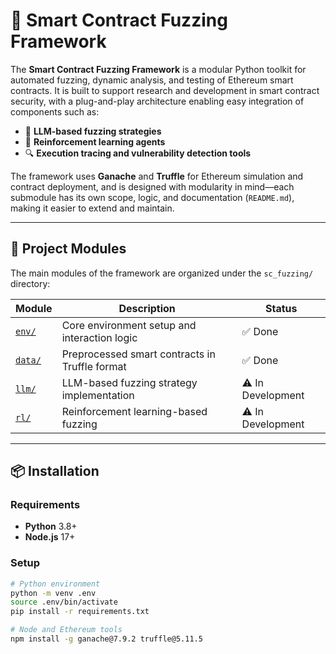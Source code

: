 # 🔐 Smart Contract Fuzzing Framework

The **Smart Contract Fuzzing Framework** is a modular Python toolkit for automated fuzzing, dynamic analysis, and testing of Ethereum smart contracts. It is built to support research and development in smart contract security, with a plug-and-play architecture enabling easy integration of components such as:

- 🧠 **LLM-based fuzzing strategies**
- 🤖 **Reinforcement learning agents**
- 🔍 **Execution tracing and vulnerability detection tools**

The framework uses **Ganache** and **Truffle** for Ethereum simulation and contract deployment, and is designed with modularity in mind—each submodule has its own scope, logic, and documentation (`README.md`), making it easier to extend and maintain.

---

## 🧩 Project Modules

The main modules of the framework are organized under the `sc_fuzzing/` directory:

| Module                                           | Description                                      | Status             |
|--------------------------------------------------|--------------------------------------------------|--------------------|
| [`env/`](sc_fuzzing/env/README.md)               | Core environment setup and interaction logic     | ✅ Done             |
| [`data/`](sc_fuzzing/data/README.md)             | Preprocessed smart contracts in Truffle format   | ✅ Done             |
| [`llm/`](sc_fuzzing/llm/README.md)               | LLM-based fuzzing strategy implementation        | ⚠️ In Development   |
| [`rl/`](sc_fuzzing/rl/README.md)                 | Reinforcement learning-based fuzzing             | ⚠️ In Development   |



---

## 📦 Installation

### Requirements

- **Python** 3.8+
- **Node.js** 17+

### Setup

```bash
# Python environment
python -m venv .env
source .env/bin/activate
pip install -r requirements.txt

# Node and Ethereum tools
npm install -g ganache@7.9.2 truffle@5.11.5